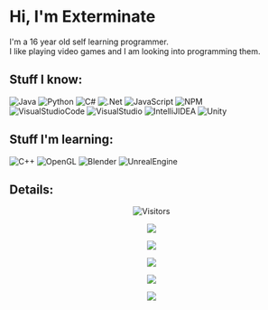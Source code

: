 # Hi, I'm Exterminate

I'm a 16 year old self learning programmer. <br>
I like playing video games and I am looking into programming them.

## Stuff I know:
![Java](https://img.shields.io/badge/java-%23ED8B00.svg?style=for-the-badge&logo=java&logoColor=white)
![Python](https://img.shields.io/badge/Python-%233776AB?style=for-the-badge&logo=python&logoColor=white)
![C#](https://img.shields.io/badge/c%23-%23239120.svg?style=for-the-badge&logo=c-sharp&logoColor=white) 
![.Net](https://img.shields.io/badge/.NET-5C2D91?style=for-the-badge&logo=.net&logoColor=white)
![JavaScript](https://img.shields.io/badge/javascript-%23323330.svg?style=for-the-badge&logo=javascript&logoColor=%23F7DF1E)
![NPM](https://img.shields.io/badge/NPM-%23000000.svg?style=for-the-badge&logo=npm&logoColor=white)
<br>
![VisualStudioCode](https://img.shields.io/badge/Visual%20Studio%20Code-%23007ACC?style=for-the-badge&logo=visualstudiocode&logoColor=white)
![VisualStudio](https://img.shields.io/badge/Visual%20Studio-%235C2D91?style=for-the-badge&logo=visualstudio&logoColor=white)
![IntelliJIDEA](https://img.shields.io/badge/IntelliJ-000000?style=for-the-badge&logo=intellijidea&logoColor=white)
![Unity](https://img.shields.io/badge/Unity-000000?style=for-the-badge&logo=unity&logoColor=white)

## Stuff I'm learning:
![C++](https://img.shields.io/badge/C++-25a2f3.svg?style=for-the-badge&logo=cpp&logoColor=white)
![OpenGL](https://img.shields.io/badge/OpenGL-%235586A4?style=for-the-badge&logo=opengl&logoColor=white)
![Blender](https://img.shields.io/badge/Blender-%23E87D0D?style=for-the-badge&logo=blender&logoColor=white)
![UnrealEngine](https://img.shields.io/badge/Unreal%20Engine-%230E1128?style=for-the-badge&logo=unrealengine&logoColor=white)

## Details:

<p align='center'>
<img alt="Visitors" src="https://komarev.com/ghpvc/?username=Exterminate5573&style=flat&labelColor=black&logo=github&label=Profile+Views&color=0d8ce0"/>
</p>

<p align='center'>
 <img src="https://discord.c99.nl/widget/theme-2/598354701536329728.png">
</p>

<p align='center'>
 <img src="https://gen.plancke.io/exp/ExterminateYT.png">
</p>

<p align="center">
  <a href="https://www.youtube.com/channel/UCE96Qs22Mfto-ZlfI63morA"><img src="https://img.shields.io/badge/YouTube-FF0000?style=for-the-badge&logo=youtube&logoColor=white" />                                                                                                                                    </a>
</p>

<p align="center">
  <img src="https://github-readme-stats.vercel.app/api?username=Exterminate5573&show_icons=true&theme=aura_dark&hide_title=true&count_private=true" />
</p>

<p align="center">
 <img src="https://github-readme-stats.vercel.app/api/top-langs/?username=Exterminate5573&theme=aura_dark&hide_title=true&layout=compact" />
</p>
